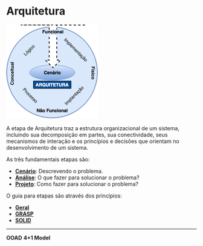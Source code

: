 # Arquitetura

![](/images/arquitetura.png)

A etapa de Arquitetura traz a estrutura organizacional de um sistema, incluindo sua decomposição em partes, sua conectividade, seus mecanismos de interação e os princípios e decisões que orientam no desenvolvimento de um sistema.

As três fundamentais etapas são:

* **[Cenário](/arquitetura/cenario.md)**: Descrevendo o problema.
* **[Análise](/arquitetura/analise.md)**: O que fazer para solucionar o problema? 
* [**Projeto**](arquitetura/projeto.md): Como fazer para solucionar o problema? 

O guia para etapas são através dos princípios:

* [**Geral**](/arquitetura/principios.md)
* [**GRASP**](/arquitetura/grasp.md)
* [**SOLID**](/arquitetura/solid.md)

---

**OOAD**
**4+1 Model**



